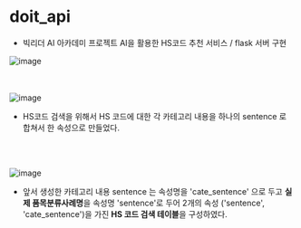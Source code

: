 # doit_api
- 빅리더 AI 아카데미 프로젝트 AI을 활용한 HS코드 추천 서비스 / flask 서버 구현


![image](https://user-images.githubusercontent.com/58140426/134754233-e5614924-4287-428e-9da2-f89c0d274175.png)

<br><br>
![image](https://user-images.githubusercontent.com/58140426/134754306-40ac029e-c94c-4a7f-b722-0ebfb04d3bb1.png)
- HS코드 검색을 위해서 HS 코드에 대한 각 카테고리 내용을 하나의 sentence 로 합쳐서 한 속성으로 만들었다.
<br>
<br>

![image](https://user-images.githubusercontent.com/58140426/134754321-fb1f7368-8ae8-4c3f-8074-cc2ff39ffa75.png)
- 앞서 생성한 카테고리 내용 sentence 는 속성명을 'cate_sentence' 으로 두고 <b>실제 품목분류사례명</b>을 속성명 'sentence'로 두어 
2개의 속성 ('sentence', 'cate_sentence')을 가진 <b>HS 코드 검색 테이블</b>을 구성하였다.
